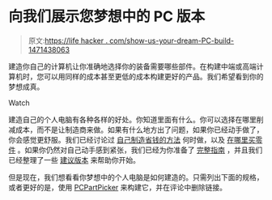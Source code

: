 # 向我们展示您梦想中的 PC 版本

> 原文:[https://life hacker . com/show-us-your-dream-PC-build-1471438063](https://lifehacker.com/show-us-your-dream-pc-build-1471438063)

建造你自己的计算机让你准确地选择你的装备需要哪些部件。在构建中端或高端计算机时，您可以用同样的成本甚至更低的成本构建更好的产品。我们希望看到你的梦想成真。

Watch

建造自己的个人电脑有各种各样的好处。你知道里面有什么。你可以选择在哪里削减成本，而不是让制造商来做。如果有什么地方出了问题，如果你已经动手做了，你会感觉更舒服。我们已经讨论过 [自己制造](https://lifehacker.com/is-building-a-pc-really-cheaper-than-buying-one-1443171781)[省钱的方法](http://lifehacker.com/how-to-save-money-when-you-build-your-own-pc-511195742) 何时做，以及 [在哪里买零件](http://lifehacker.com/where-should-i-buy-parts-when-i-build-a-pc-1183842388) 。如果你仍然对自己动手感到紧张，我们已经为你准备了 [完整指南](http://lifehacker.com/how-to-build-a-computer-the-complete-guide-5828747) ，并且我们已经整理了一些 [建议版本](http://lifehacker.com/the-best-pcs-you-can-build-for-300-600-and-1200-5840963) 来帮助你开始。

但是现在，我们想看看你梦想中的个人电脑是如何建造的。只需列出下面的规格，或者更好的是，使用 [PCPartPicker](http://pcpartpicker.com/) 来构建它，并在评论中删除链接。